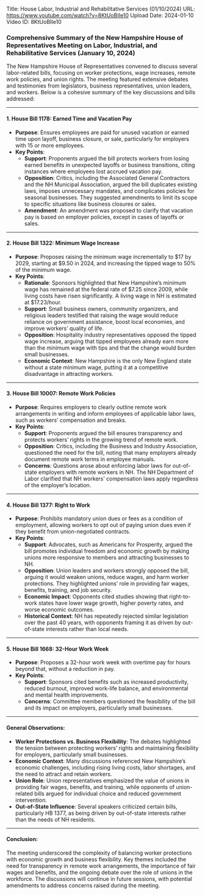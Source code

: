 Title: House Labor, Industrial and Rehabilitative Services (01/10/2024)
URL: https://www.youtube.com/watch?v=8KtUoBIIe10
Upload Date: 2024-01-10
Video ID: 8KtUoBIIe10

### **Comprehensive Summary of the New Hampshire House of Representatives Meeting on Labor, Industrial, and Rehabilitative Services (January 10, 2024)**

The New Hampshire House of Representatives convened to discuss several labor-related bills, focusing on worker protections, wage increases, remote work policies, and union rights. The meeting featured extensive debates and testimonies from legislators, business representatives, union leaders, and workers. Below is a cohesive summary of the key discussions and bills addressed:

---

#### **1. House Bill 1178: Earned Time and Vacation Pay**
- **Purpose**: Ensures employees are paid for unused vacation or earned time upon layoff, business closure, or sale, particularly for employers with 15 or more employees.
- **Key Points**:
  - **Support**: Proponents argued the bill protects workers from losing earned benefits in unexpected layoffs or business transitions, citing instances where employees lost accrued vacation pay.
  - **Opposition**: Critics, including the Associated General Contractors and the NH Municipal Association, argued the bill duplicates existing laws, imposes unnecessary mandates, and complicates policies for seasonal businesses. They suggested amendments to limit its scope to specific situations like business closures or sales.
  - **Amendment**: An amendment was proposed to clarify that vacation pay is based on employer policies, except in cases of layoffs or sales.

---

#### **2. House Bill 1322: Minimum Wage Increase**
- **Purpose**: Proposes raising the minimum wage incrementally to $17 by 2029, starting at $9.50 in 2024, and increasing the tipped wage to 50% of the minimum wage.
- **Key Points**:
  - **Rationale**: Sponsors highlighted that New Hampshire’s minimum wage has remained at the federal rate of $7.25 since 2009, while living costs have risen significantly. A living wage in NH is estimated at $17.23/hour.
  - **Support**: Small business owners, community organizers, and religious leaders testified that raising the wage would reduce reliance on government assistance, boost local economies, and improve workers’ quality of life.
  - **Opposition**: Hospitality industry representatives opposed the tipped wage increase, arguing that tipped employees already earn more than the minimum wage with tips and that the change would burden small businesses.
  - **Economic Context**: New Hampshire is the only New England state without a state minimum wage, putting it at a competitive disadvantage in attracting workers.

---

#### **3. House Bill 10007: Remote Work Policies**
- **Purpose**: Requires employers to clearly outline remote work arrangements in writing and inform employees of applicable labor laws, such as workers’ compensation and breaks.
- **Key Points**:
  - **Support**: Proponents argued the bill ensures transparency and protects workers’ rights in the growing trend of remote work.
  - **Opposition**: Critics, including the Business and Industry Association, questioned the need for the bill, noting that many employers already document remote work terms in employee manuals.
  - **Concerns**: Questions arose about enforcing labor laws for out-of-state employers with remote workers in NH. The NH Department of Labor clarified that NH workers’ compensation laws apply regardless of the employer’s location.

---

#### **4. House Bill 1377: Right to Work**
- **Purpose**: Prohibits mandatory union dues or fees as a condition of employment, allowing workers to opt out of paying union dues even if they benefit from union-negotiated contracts.
- **Key Points**:
  - **Support**: Advocates, such as Americans for Prosperity, argued the bill promotes individual freedom and economic growth by making unions more responsive to members and attracting businesses to NH.
  - **Opposition**: Union leaders and workers strongly opposed the bill, arguing it would weaken unions, reduce wages, and harm worker protections. They highlighted unions’ role in providing fair wages, benefits, training, and job security.
  - **Economic Impact**: Opponents cited studies showing that right-to-work states have lower wage growth, higher poverty rates, and worse economic outcomes.
  - **Historical Context**: NH has repeatedly rejected similar legislation over the past 40 years, with opponents framing it as driven by out-of-state interests rather than local needs.

---

#### **5. House Bill 1668: 32-Hour Work Week**
- **Purpose**: Proposes a 32-hour work week with overtime pay for hours beyond that, without a reduction in pay.
- **Key Points**:
  - **Support**: Sponsors cited benefits such as increased productivity, reduced burnout, improved work-life balance, and environmental and mental health improvements.
  - **Concerns**: Committee members questioned the feasibility of the bill and its impact on employers, particularly small businesses.

---

#### **General Observations**:
- **Worker Protections vs. Business Flexibility**: The debates highlighted the tension between protecting workers’ rights and maintaining flexibility for employers, particularly small businesses.
- **Economic Context**: Many discussions referenced New Hampshire’s economic challenges, including rising living costs, labor shortages, and the need to attract and retain workers.
- **Union Role**: Union representatives emphasized the value of unions in providing fair wages, benefits, and training, while opponents of union-related bills argued for individual choice and reduced government intervention.
- **Out-of-State Influence**: Several speakers criticized certain bills, particularly HB 1377, as being driven by out-of-state interests rather than the needs of NH residents.

---

#### **Conclusion**:
The meeting underscored the complexity of balancing worker protections with economic growth and business flexibility. Key themes included the need for transparency in remote work arrangements, the importance of fair wages and benefits, and the ongoing debate over the role of unions in the workforce. The discussions will continue in future sessions, with potential amendments to address concerns raised during the meeting.